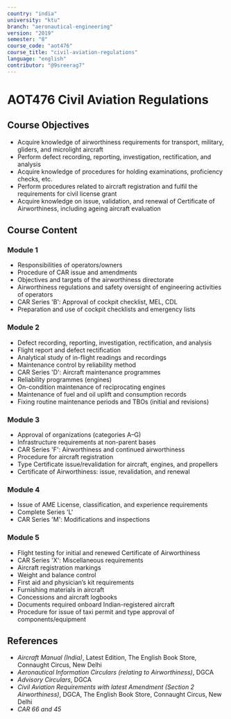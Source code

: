 ```yaml
---
country: "india"
university: "ktu"
branch: "aeronautical-engineering"
version: "2019"
semester: "8"
course_code: "aot476"
course_title: "civil-aviation-regulations"
language: "english"
contributor: "@9sreerag7"
---
```


# AOT476 Civil Aviation Regulations

## Course Objectives

- Acquire knowledge of airworthiness requirements for transport, military, gliders, and microlight aircraft  
- Perform defect recording, reporting, investigation, rectification, and analysis  
- Acquire knowledge of procedures for holding examinations, proficiency checks, etc.  
- Perform procedures related to aircraft registration and fulfil the requirements for civil license grant  
- Acquire knowledge on issue, validation, and renewal of Certificate of Airworthiness, including ageing aircraft evaluation  

## Course Content

### Module 1

- Responsibilities of operators/owners  
- Procedure of CAR issue and amendments  
- Objectives and targets of the airworthiness directorate  
- Airworthiness regulations and safety oversight of engineering activities of operators  
- CAR Series 'B': Approval of cockpit checklist, MEL, CDL  
- Preparation and use of cockpit checklists and emergency lists  

### Module 2

- Defect recording, reporting, investigation, rectification, and analysis  
- Flight report and defect rectification  
- Analytical study of in-flight readings and recordings  
- Maintenance control by reliability method  
- CAR Series 'D': Aircraft maintenance programmes  
- Reliability programmes (engines)  
- On-condition maintenance of reciprocating engines  
- Maintenance of fuel and oil uplift and consumption records  
- Fixing routine maintenance periods and TBOs (initial and revisions)  

### Module 3

- Approval of organizations (categories A–G)  
- Infrastructure requirements at non-parent bases  
- CAR Series 'F': Airworthiness and continued airworthiness  
- Procedure for aircraft registration  
- Type Certificate issue/revalidation for aircraft, engines, and propellers  
- Certificate of Airworthiness: issue, revalidation, and renewal  

### Module 4

- Issue of AME License, classification, and experience requirements  
- Complete Series 'L'  
- CAR Series 'M': Modifications and inspections  

### Module 5

- Flight testing for initial and renewed Certificate of Airworthiness  
- CAR Series 'X': Miscellaneous requirements  
- Aircraft registration markings  
- Weight and balance control  
- First aid and physician’s kit requirements  
- Furnishing materials in aircraft  
- Concessions and aircraft logbooks  
- Documents required onboard Indian-registered aircraft  
- Procedure for issue of taxi permit and type approval of components/equipment  

## References

- *Aircraft Manual (India)*, Latest Edition, The English Book Store, Connaught Circus, New Delhi  
- *Aeronautical Information Circulars (relating to Airworthiness)*, DGCA  
- *Advisory Circulars*, DGCA  
- *Civil Aviation Requirements with latest Amendment (Section 2 Airworthiness)*, DGCA, The English Book Store, Connaught Circus, New Delhi  
- *CAR 66 and 45*  
